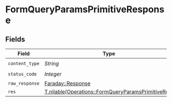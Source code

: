# FormQueryParamsPrimitiveResponse


## Fields

| Field                                                                                                        | Type                                                                                                         | Required                                                                                                     | Description                                                                                                  |
| ------------------------------------------------------------------------------------------------------------ | ------------------------------------------------------------------------------------------------------------ | ------------------------------------------------------------------------------------------------------------ | ------------------------------------------------------------------------------------------------------------ |
| `content_type`                                                                                               | *String*                                                                                                     | :heavy_check_mark:                                                                                           | N/A                                                                                                          |
| `status_code`                                                                                                | *Integer*                                                                                                    | :heavy_check_mark:                                                                                           | N/A                                                                                                          |
| `raw_response`                                                                                               | [Faraday::Response](https://www.rubydoc.info/gems/faraday/Faraday/Response)                                  | :heavy_minus_sign:                                                                                           | N/A                                                                                                          |
| `res`                                                                                                        | [T.nilable(Operations::FormQueryParamsPrimitiveRes)](../../models/operations/formqueryparamsprimitiveres.md) | :heavy_minus_sign:                                                                                           | OK                                                                                                           |